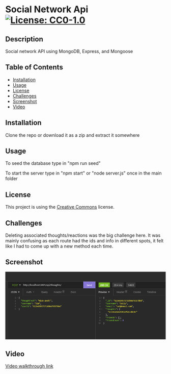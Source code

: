 # Social Network Api [![License: CC0-1.0](https://licensebuttons.net/l/zero/1.0/80x15.png)](http://creativecommons.org/publicdomain/zero/1.0/)

## Description 

Social network API using MongoDB, Express, and Mongoose

## Table of Contents 

* [Installation](#installation)
* [Usage](#usage)
* [License](#license)
* [Challenges](#challenges)
* [Screenshot](#screenshot)
* [Video](#video)

## Installation 

Clone the repo or download it as a zip and extract it somewhere

## Usage 

To seed the database type in "npm run seed"

To start the server type in "npm start" or "node server.js" once in the main folder


## License 

This project is using the [Creative Commons](http://creativecommons.org/publicdomain/zero/1.0/) license. 

## Challenges

Deleting associated thoughts/reactions was the big challenge here. It was mainly confusing as each route had the ids and info in different spots, it felt like I had to come up with a new method each time.

## Screenshot
![Screenshot of app and output](/imgs/screenshot.png "insomnia core requests")

## Video

[Video walkthrough link](https://drive.google.com/file/d/1Ltuhe7B_Ud_LnhiENWICayiQs2Ulvy9L/view)

